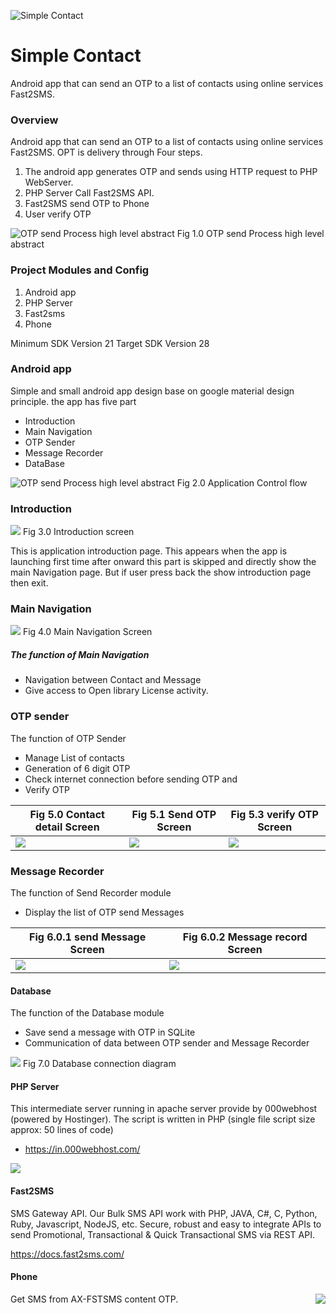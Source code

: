 ![Simple Contact](/images/fly3.png)

# Simple Contact
 Android app that can send an OTP  to a list of contacts using online services Fast2SMS.



### Overview
Android app that can send an OTP to a list of contacts using online services Fast2SMS.
OPT is delivery through Four steps.
1. The android app generates OTP and sends using HTTP request to PHP WebServer.
1. PHP Server Call Fast2SMS API.
1. Fast2SMS send OTP to Phone
1. User verify OTP



![OTP send Process high level abstract](/images/fly1.png)
Fig 1.0 OTP send Process high level abstract




### Project Modules and Config
1. Android app
1. PHP Server
1. Fast2sms
1. Phone


Minimum SDK Version 21
Target SDK Version 28




### Android app

Simple and small android app design base on google material design principle. the app has
five part

* Introduction
* Main Navigation
* OTP Sender
* Message Recorder
* DataBase

![OTP send Process high level abstract](/images/fly4.png)
Fig 2.0 Application Control flow

### Introduction
![](/images/screenshot_1.png)  Fig 3.0 Introduction screen


This is application introduction page. This appears when the app is launching first time after onward this part is skipped and directly show the main Navigation page. But if user press back the show introduction page then exit.

### Main Navigation
![](/images/screenshot_2.png)  Fig 4.0 Main Navigation Screen


##### The function of Main Navigation

* Navigation between Contact and Message
* Give access to Open library License activity.

### OTP sender
The function of OTP Sender
* Manage List of contacts
* Generation of 6 digit OTP
* Check internet connection before sending OTP and
* Verify OTP


Fig 5.0 Contact detail Screen | Fig 5.1 Send OTP Screen | Fig 5.3 verify OTP Screen
--- | --- | ---
![](/images/screenshot_3.png)| ![](/images/screenshot_4.png) | ![](/images/screenshot_5.png)



### Message Recorder
The function of Send Recorder module
* Display the list of OTP send Messages


Fig 6.0.1 send Message Screen | Fig 6.0.2  Message record Screen 
--- | --- 
![](/images/screenshot_6.png)| ![](/images/screenshot_7.png) 


#### Database
The function of the Database module
* Save send a message with OTP in SQLite
* Communication of data between OTP sender and Message Recorder

![](/images/fly2.png) Fig 7.0 Database connection diagram

####  PHP Server
This intermediate server running in apache server provide by 000webhost (powered by
Hostinger). The script is written in PHP (single file script size approx: 50 lines of code)
* https://in.000webhost.com/

![](/images/fly5.png)


#### Fast2SMS

SMS Gateway API. Our Bulk SMS API work with PHP, JAVA, C#, C, Python, Ruby, Javascript,
NodeJS, etc. Secure, robust and easy to integrate APIs to send Promotional, Transactional &
Quick Transactional SMS via REST API.

https://docs.fast2sms.com/

#### Phone
Get SMS from AX-FSTSMS content OTP.
<img align="right" src="images/fly6.png">

